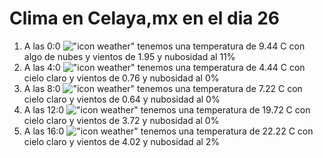 # Clima en Celaya,mx en el dia 26

1. A las 0:0 !["icon weather"](http://openweathermap.org/img/w/02n.png) tenemos una temperatura de 9.44 C con algo de nubes y  vientos de 1.95 y nubosidad al 11%
1. A las 4:0 !["icon weather"](http://openweathermap.org/img/w/01n.png) tenemos una temperatura de 4.44 C con cielo claro y  vientos de 0.76 y nubosidad al 0%
1. A las 8:0 !["icon weather"](http://openweathermap.org/img/w/01d.png) tenemos una temperatura de 7.22 C con cielo claro y  vientos de 0.64 y nubosidad al 0%
1. A las 12:0 !["icon weather"](http://openweathermap.org/img/w/01d.png) tenemos una temperatura de 19.72 C con cielo claro y  vientos de 3.72 y nubosidad al 0%
1. A las 16:0 !["icon weather"](http://openweathermap.org/img/w/01d.png) tenemos una temperatura de 22.22 C con cielo claro y  vientos de 4.02 y nubosidad al 2%
